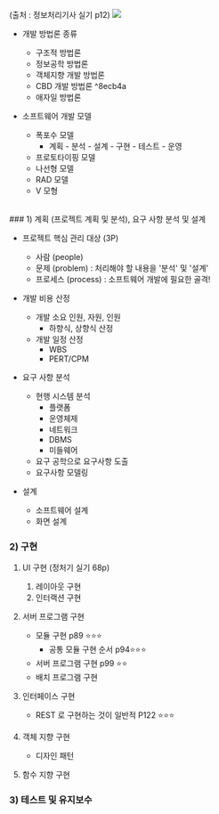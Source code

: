 (출처 : 정보처리기사 실기 p12)
![](https://i.imgur.com/lw7s50b.png)


- 개발 방법론 종류 
	- 구조적 방법론
	- 정보공학 방법론
	- 객체지향 개발 방법론
	- CBD 개발 방법론 ^8ecb4a
	- 애자일 방법론

- 소프트웨어 개발 모델 
	- 폭포수 모델
		- 계획 - 분석 - 설계 - 구현 - 테스트 - 운영 
	- 프로토타이핑 모델
	- 나선형 모델
	- RAD 모델
	- V 모형




<br>
### 1) 계획 (프로젝트 계획 및 분석), 요구 사항 분석 및 설계 

- 프로젝트 핵심 관리 대상 (3P)
	- 사람 (people) 
	- 문제 (problem) : 처리해야 할 내용을 '분석' 및 '설계'
	- 프로세스 (process) : 소프트웨어 개발에 필요한 골격! 

- 개발 비용 산정
	- 개발 소요 인원, 자원, 인원 
		- 하향식, 상향식 산정 
	- 개발 일정 산정 
		- WBS 
		- PERT/CPM

- 요구 사항 분석
	- 현행 시스템 분석
		- 플랫폼 
		- 운영체제
		- 네트워크
		- DBMS
		- 미들웨어
	- 요구 공학으로 요구사항 도출
	- 요구사항 모델링 


- 설계 
	- 소프트웨어 설계 
	- 화면 설계 



### 2) 구현 

1. UI 구현 (정처기 실기 68p)
	1. 레이아웃 구현 
	2. 인터랙션 구현 


2. 서버 프로그램 구현 
	- 모듈 구현 p89 ⭐⭐⭐ 
		- 공통 모듈 구현 순서 p94⭐⭐⭐ 
	- 서버 프로그램 구현 p99 ⭐⭐ 
	- 배치 프로그램 구현


3. 인터페이스 구현 
	- REST 로 구현하는 것이 일반적 P122 ⭐⭐⭐


4. 객체 지향 구현 
	- 디자인 패턴 


5. 함수 지향 구현 



### 3) 테스트 및 유지보수

